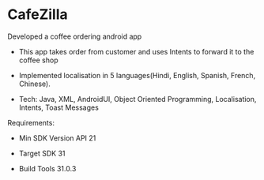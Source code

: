 # CafeZilla

Developed a coffee ordering android app 
*  This app takes order from customer and uses Intents to forward it to the coffee shop 
*  Implemented localisation in 5 languages(Hindi, English, Spanish, French, Chinese).

* Tech: Java, XML, AndroidUI, Object Oriented Programming, Localisation, Intents, Toast Messages

Requirements:

* Min SDK Version API 21

* Target SDK 31

* Build Tools 31.0.3

